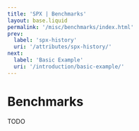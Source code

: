 ```yaml
---
title: 'SPX | Benchmarks'
layout: base.liquid
permalink: '/misc/benchmarks/index.html'
prev:
  label: 'spx-history'
  uri: '/attributes/spx-history/'
next:
  label: 'Basic Example'
  uri: '/introduction/basic-example/'
---
```


# Benchmarks

TODO
